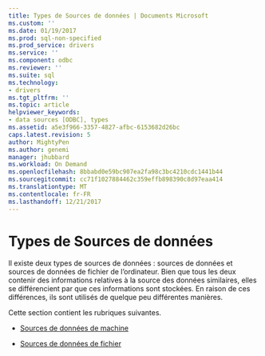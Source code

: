 ```yaml
---
title: Types de Sources de données | Documents Microsoft
ms.custom: ''
ms.date: 01/19/2017
ms.prod: sql-non-specified
ms.prod_service: drivers
ms.service: ''
ms.component: odbc
ms.reviewer: ''
ms.suite: sql
ms.technology:
- drivers
ms.tgt_pltfrm: ''
ms.topic: article
helpviewer_keywords:
- data sources [ODBC], types
ms.assetid: a5e3f966-3357-4827-afbc-6153682d26bc
caps.latest.revision: 5
author: MightyPen
ms.author: genemi
manager: jhubbard
ms.workload: On Demand
ms.openlocfilehash: 8bbabd0e59bc907ea2fa98c3bc4210cdc1441b44
ms.sourcegitcommit: cc71f1027884462c359effb898390c8d97eaa414
ms.translationtype: MT
ms.contentlocale: fr-FR
ms.lasthandoff: 12/21/2017
---
```

# <a name="types-of-data-sources"></a>Types de Sources de données
Il existe deux types de sources de données : sources de données et sources de données de fichier de l’ordinateur. Bien que tous les deux contenir des informations relatives à la source des données similaires, elles se différencient par que ces informations sont stockées. En raison de ces différences, ils sont utilisés de quelque peu différentes manières.  
  
 Cette section contient les rubriques suivantes.  
  
-   [Sources de données de machine](../../odbc/reference/machine-data-sources.md)  
  
-   [Sources de données de fichier](../../odbc/reference/file-data-sources.md)
